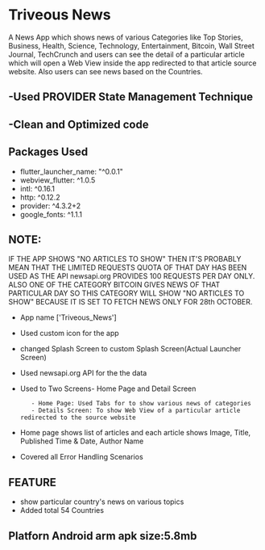 # Triveous News
A News App which shows news of various Categories like Top Stories, Business, Health, Science, Technology, Entertainment, Bitcoin, Wall Street Journal, TechCrunch and users can see the detail of a particular article which will open a Web View inside the app redirected to that article source website. Also users can see news based on the Countries.

## -Used PROVIDER State Management Technique
## -Clean and Optimized code

## Packages Used
- flutter_launcher_name: "^0.0.1"
- webview_flutter: ^1.0.5
- intl: ^0.16.1
- http: ^0.12.2
- provider: ^4.3.2+2
- google_fonts: ^1.1.1
## NOTE:
 IF THE APP SHOWS "NO ARTICLES TO SHOW" THEN IT'S PROBABLY MEAN THAT THE LIMITED REQUESTS QUOTA OF THAT DAY HAS BEEN USED AS THE API newsapi.org PROVIDES 100 REQUESTS PER DAY ONLY. ALSO ONE OF THE CATEGORY BITCOIN GIVES NEWS OF THAT PARTICULAR DAY SO THIS CATEGORY WILL SHOW "NO ARTICLES TO SHOW" BECAUSE IT IS SET TO FETCH NEWS ONLY FOR 28th OCTOBER.
-  App name ['Triveous_News']
-  Used custom icon for the app
-  changed Splash Screen to custom Splash Screen(Actual Launcher Screen)
-  Used newsapi.org API for the the data
-  Used to Two Screens- Home Page and Detail Screen

          - Home Page: Used Tabs for to show various news of categories
          - Details Screen: To show Web View of a particular article redirected to the source website

-  Home page shows list of articles and each article shows Image, Title, Published Time & Date, Author Name
-  Covered all Error Handling Scenarios

## FEATURE
 -  show particular country's news on various topics
 -  Added total 54 Countries

## Platforn Android arm apk size:5.8mb
